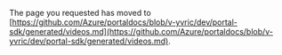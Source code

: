 <!-- TODO:  deprecate this document by removing it.  It has been  replaced by videos.md   -->

The page you requested has moved to [https://github.com/Azure/portaldocs/blob/v-yvric/dev/portal-sdk/generated/videos.md](https://github.com/Azure/portaldocs/blob/v-yvric/dev/portal-sdk/generated/videos.md). 

<!--Original content 
{"gitdown": "contents", "maxLevel": 2}

{"gitdown": "include-file", "file": "./videos.md"}
-->
